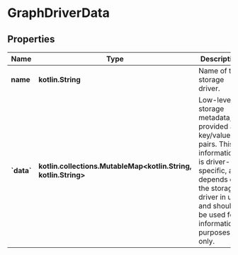 
# GraphDriverData

## Properties
| Name | Type | Description | Notes |
| ------------ | ------------- | ------------- | ------------- |
| **name** | **kotlin.String** | Name of the storage driver. |  |
| **&#x60;data&#x60;** | **kotlin.collections.MutableMap&lt;kotlin.String, kotlin.String&gt;** | Low-level storage metadata, provided as key/value pairs.  This information is driver-specific, and depends on the storage-driver in use, and should be used for informational purposes only.  |  [optional] |



